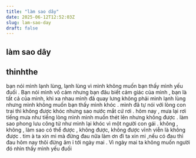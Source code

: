 ```yaml
---
title: "làm sao dây"
date: 2025-06-12T12:52:03Z
slug: lam-sao-day
draft: false
---
```


## làm sao dây

## thinhthe

bạn nói mình lạnh lùng, lạnh lùng vì mình không muốn bạn thấy mình yếu đuối . Bạn nói mình vô cảm nhưng bạn đâu biết cảm giác của mình , bạn là tất cả của mình, khi xa nhau mình đã quay lưng không phải mình lạnh lùng nhưng mình không muốn bạn thấy mình khóc . mình đã tự nói với lòng con trai thì không được khóc nhưng sao nước mắt cứ rơi . hôm nay , mưa lại rơi tiếng mưa như tiếng lòng mình mình muốn thét lên nhưng không được . làm sao phong lưu công tử như mình lại khóc vì một người con gái . không , không , làm sao có thể được , không được, không được vĩnh viễn là không được . tim à ta xin mi mà đừng đau nữa làm ơn đi ta xin mi ,nếu có đau thì đau hôm nay thôi đừng âm ỉ tới ngày mai . Vì ngày mai ta không muốn người đó nhìn thấy mình yếu đuối